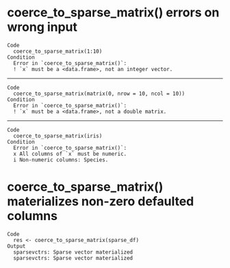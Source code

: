 # coerce_to_sparse_matrix() errors on wrong input

    Code
      coerce_to_sparse_matrix(1:10)
    Condition
      Error in `coerce_to_sparse_matrix()`:
      ! `x` must be a <data.frame>, not an integer vector.

---

    Code
      coerce_to_sparse_matrix(matrix(0, nrow = 10, ncol = 10))
    Condition
      Error in `coerce_to_sparse_matrix()`:
      ! `x` must be a <data.frame>, not a double matrix.

---

    Code
      coerce_to_sparse_matrix(iris)
    Condition
      Error in `coerce_to_sparse_matrix()`:
      x All columns of `x` must be numeric.
      i Non-numeric columns: Species.

# coerce_to_sparse_matrix() materializes non-zero defaulted columns

    Code
      res <- coerce_to_sparse_matrix(sparse_df)
    Output
      sparsevctrs: Sparse vector materialized
      sparsevctrs: Sparse vector materialized

